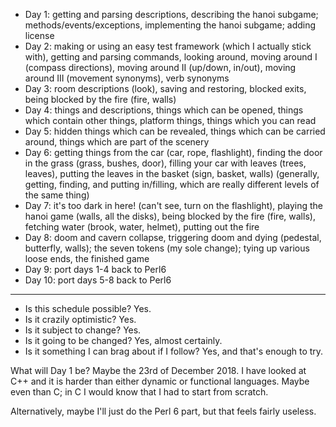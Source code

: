 * Day 1: getting and parsing descriptions, describing the hanoi subgame; methods/events/exceptions, implementing the hanoi subgame; adding license
* Day 2: making or using an easy test framework (which I actually stick with), getting and parsing commands, looking around, moving around I (compass directions), moving around II (up/down, in/out), moving around III (movement synonyms), verb synonyms
* Day 3: room descriptions (look), saving and restoring, blocked exits, being blocked by the fire (fire, walls)
* Day 4: things and descriptions, things which can be opened, things which contain other things, platform things, things which you can read
* Day 5: hidden things which can be revealed, things which can be carried around, things which are part of the scenery
* Day 6: getting things from the car (car, rope, flashlight), finding the door in the grass (grass, bushes, door), filling your car with leaves (trees, leaves), putting the leaves in the basket (sign, basket, walls) (generally, getting, finding, and putting in/filling, which are really different levels of the same thing)
* Day 7: it's too dark in here! (can't see, turn on the flashlight), playing the hanoi game (walls, all the disks), being blocked by the fire (fire, walls), fetching water (brook, water, helmet), putting out the fire
* Day 8: doom and cavern collapse, triggering doom and dying (pedestal, butterfly, walls); the seven tokens (my sole change); tying up various loose ends, the finished game
* Day 9: port days 1-4 back to Perl6
* Day 10: port days 5-8 back to Perl6

------------------

* Is this schedule possible? Yes.
* Is it crazily optimistic? Yes.
* Is it subject to change? Yes.
* Is it going to be changed? Yes, almost certainly.
* Is it something I can brag about if I follow? Yes, and that's enough to try.

What will Day 1 be? Maybe the 23rd of December 2018. I have looked at C++ and it is harder than either dynamic or functional languages. Maybe even than C; in C I would know that I had to start from scratch.

Alternatively, maybe I'll just do the Perl 6 part, but that feels fairly useless.
